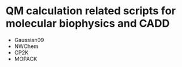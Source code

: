 # QM calculation related scripts for molecular biophysics and CADD

* Gaussian09
* NWChem
* CP2K
* MOPACK
